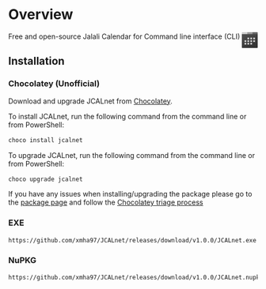 # Overview

<img align="right" width="32" src="./Icon.png">

Free and open-source Jalali Calendar for Command line interface (CLI)

## Installation
### Chocolatey (Unofficial)

Download and upgrade JCALnet from [Chocolatey](https://chocolatey.org).

To install JCALnet, run the following command from the command line or from PowerShell:

```powershell
choco install jcalnet
```

To upgrade JCALnet, run the following command from the command line or from PowerShell:

```powershell
choco upgrade jcalnet
```

If you have any issues when installing/upgrading the package please go to the [package page](https://chocolatey.org/packages/jcalnet) and follow the [Chocolatey triage process](https://chocolatey.org/docs/package-triage-process)
### EXE
```
https://github.com/xmha97/JCALnet/releases/download/v1.0.0/JCALnet.exe
```
### NuPKG
```
https://github.com/xmha97/JCALnet/releases/download/v1.0.0/JCALnet.nupkg
```
